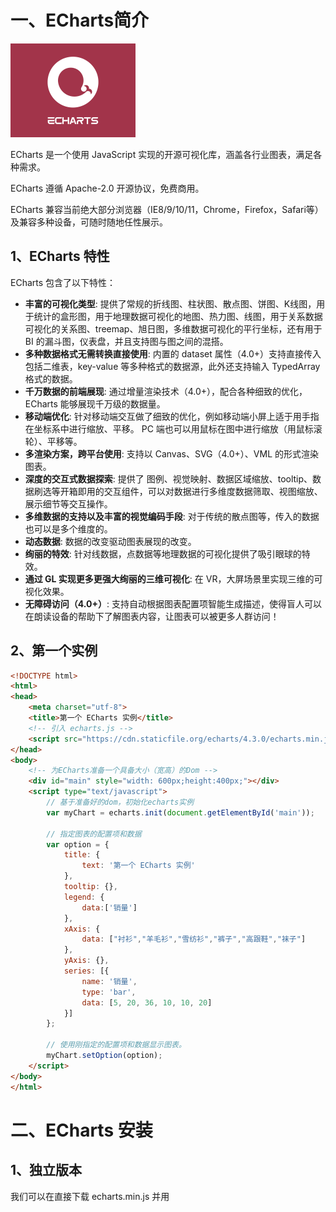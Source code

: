 # 一、ECharts简介

![img](image/echarts_200.png)

ECharts 是一个使用 JavaScript 实现的开源可视化库，涵盖各行业图表，满足各种需求。

ECharts 遵循 Apache-2.0 开源协议，免费商用。

ECharts 兼容当前绝大部分浏览器（IE8/9/10/11，Chrome，Firefox，Safari等）及兼容多种设备，可随时随地任性展示。

## 1、ECharts 特性

ECharts 包含了以下特性：

- **丰富的可视化类型**: 提供了常规的折线图、柱状图、散点图、饼图、K线图，用于统计的盒形图，用于地理数据可视化的地图、热力图、线图，用于关系数据可视化的关系图、treemap、旭日图，多维数据可视化的平行坐标，还有用于 BI 的漏斗图，仪表盘，并且支持图与图之间的混搭。
- **多种数据格式无需转换直接使用**: 内置的 dataset 属性（4.0+）支持直接传入包括二维表，key-value 等多种格式的数据源，此外还支持输入 TypedArray 格式的数据。
- **千万数据的前端展现**: 通过增量渲染技术（4.0+），配合各种细致的优化，ECharts 能够展现千万级的数据量。
- **移动端优化**: 针对移动端交互做了细致的优化，例如移动端小屏上适于用手指在坐标系中进行缩放、平移。 PC 端也可以用鼠标在图中进行缩放（用鼠标滚轮）、平移等。
- **多渲染方案，跨平台使用**: 支持以 Canvas、SVG（4.0+）、VML 的形式渲染图表。
- **深度的交互式数据探索**: 提供了 图例、视觉映射、数据区域缩放、tooltip、数据刷选等开箱即用的交互组件，可以对数据进行多维度数据筛取、视图缩放、展示细节等交互操作。
- **多维数据的支持以及丰富的视觉编码手段**: 对于传统的散点图等，传入的数据也可以是多个维度的。
- **动态数据**: 数据的改变驱动图表展现的改变。
- **绚丽的特效**: 针对线数据，点数据等地理数据的可视化提供了吸引眼球的特效。
- **通过 GL 实现更多更强大绚丽的三维可视化**: 在 VR，大屏场景里实现三维的可视化效果。
- **无障碍访问（4.0+）**: 支持自动根据图表配置项智能生成描述，使得盲人可以在朗读设备的帮助下了解图表内容，让图表可以被更多人群访问！

## 2、第一个实例

```html
<!DOCTYPE html>
<html>
<head>
    <meta charset="utf-8">
    <title>第一个 ECharts 实例</title>
    <!-- 引入 echarts.js -->
    <script src="https://cdn.staticfile.org/echarts/4.3.0/echarts.min.js"></script>
</head>
<body>
    <!-- 为ECharts准备一个具备大小（宽高）的Dom -->
    <div id="main" style="width: 600px;height:400px;"></div>
    <script type="text/javascript">
        // 基于准备好的dom，初始化echarts实例
        var myChart = echarts.init(document.getElementById('main'));
 
        // 指定图表的配置项和数据
        var option = {
            title: {
                text: '第一个 ECharts 实例'
            },
            tooltip: {},
            legend: {
                data:['销量']
            },
            xAxis: {
                data: ["衬衫","羊毛衫","雪纺衫","裤子","高跟鞋","袜子"]
            },
            yAxis: {},
            series: [{
                name: '销量',
                type: 'bar',
                data: [5, 20, 36, 10, 10, 20]
            }]
        };
 
        // 使用刚指定的配置项和数据显示图表。
        myChart.setOption(option);
    </script>
</body>
</html>
```

# 二、ECharts 安装

## 1、独立版本

我们可以在直接下载 echarts.min.js 并用 **<script>** 标签引入。

[echarts.min.js(4.7.0)](https://cdn.staticfile.org/echarts/4.7.0/echarts.min.js)

另外，开发环境下可以使用源代码版本 echarts.js 并用 **<script>** 标签引入，源码版本包含了常见的错误提示和警告。

[echarts.js(4.7.0)](https://cdn.staticfile.org/echarts/4.7.0/echarts.js)

我们也可以在 ECharts 的官网上直接下载更多丰富的版本，包含了不同主题跟语言，下载地址：https://echarts.apache.org/zh/download.html。

这些构建好的 echarts 提供了下面这几种定制：

> - 完全版：`echarts/dist/echarts.js`，体积最大，包含所有的图表和组件，所包含内容参见：`echarts/echarts.all.js`。
> - 常用版：`echarts/dist/echarts.common.js`，体积适中，包含常见的图表和组件，所包含内容参见：`echarts/echarts.common.js`。
> - 精简版：`echarts/dist/echarts.simple.js`，体积较小，仅包含最常用的图表和组件，所包含内容参见：`echarts/echarts.simple.js`。

------

## 2、使用 CDN 方法

以下推荐国外比较稳定的两个 CDN，国内还没发现哪一家比较好，目前还是建议下载到本地。

- **Staticfile CDN（国内）** : https://cdn.staticfile.org/echarts/4.3.0/echarts.min.js
- **jsDelivr**：https://cdn.jsdelivr.net/npm/echarts@4.3.0/dist/echarts.min.js。
- **cdnjs** : https://cdnjs.cloudflare.com/ajax/libs/echarts/4.3.0/echarts.min.js

使用 Staticfile CDN（国内）

```html
<!-- 为ECharts准备一个具备大小（宽高）的Dom --> 
<div id="main" style="width: 600px;height:400px;"></div>
```

## 3、NPM 方法

由于 npm 安装速度慢，本教程使用了淘宝的镜像及其命令 cnpm，安装使用介绍参照：[使用淘宝 NPM 镜像](https://www.runoob.com/nodejs/nodejs-npm.html#taobaonpm)。

npm 版本需要大于 3.0，如果低于此版本需要升级它：

```shell
# 查看版本
$ npm -v
2.3.0

#升级 npm
cnpm install npm -g


# 升级或安装 cnpm
npm install cnpm -g
```

通过 cnpm 获取 echarts：

```shell
# 最新稳定版
$ cnpm install echarts --save
```

安装完成后 `ECharts `和 `zrender `会放在 `node_modules `目录下，我们可以直接在项目代码中使用`require('echarts') `来使用。

## 4、实例

```js
var echarts = require('echarts');
 
// 基于准备好的dom，初始化echarts实例
var myChart = echarts.init(document.getElementById('main'));
// 绘制图表
myChart.setOption({
    title: {
        text: 'ECharts 入门示例'
    },
    tooltip: {},
    xAxis: {
        data: ['衬衫', '羊毛衫', '雪纺衫', '裤子', '高跟鞋', '袜子']
    },
    yAxis: {},
    series: [{
        name: '销量',
        type: 'bar',
        data: [5, 20, 36, 10, 10, 20]
    }]
});
```

